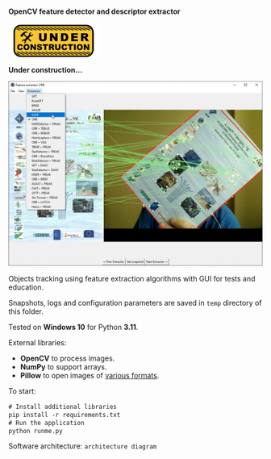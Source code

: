 #### OpenCV feature detector and descriptor extractor

![Under construction](../data/2019.09.25-under-construction-icon.png)

**Under construction...**

![Snapshot from application](./data/snapshot.jpg)

Objects tracking using feature extraction algorithms with GUI
for tests and education.

Snapshots, logs and configuration parameters are saved in `temp` directory
of this folder.

Tested on **Windows 10** for Python **3.11**.

External libraries:
   * **OpenCV** to process images.
   * **NumPy** to support arrays.
   * **Pillow** to open images of [various formats](https://pillow.readthedocs.io/en/stable/handbook/image-file-formats.html).

To start:
```shell
# Install additional libraries
pip install -r requirements.txt
# Run the application
python runme.py
```

Software architecture:
`architecture diagram`
